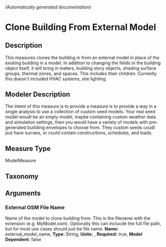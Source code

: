 

###### (Automatically generated documentation)

# Clone Building From External Model

## Description
This measures clones the building in from an external model in place of the existing building in a model. In addition to changing the feilds in the building object itself, it will bring in meters, building story objects, shading surface groups, thermal zones, and spaces. This includes their children. Currently this doesn't included HVAC systems, site lighitng.

## Modeler Description
The intent of this measure is to provide a measure is to provide a way in a single analysis to use a collection of custom seed models. Your real seed model woudl be an empty model, maybe containing custom weather data and simulation settings, then you would have a variety of models with pre-generated builiding envelopes to choose from. They custom seeds coudl jsut have surraes, or could contain constructions, schedules, and loads.

## Measure Type
ModelMeasure

## Taxonomy


## Arguments


### External OSM File Name
Name of the model to clone building from. This is the filename with the extension (e.g. MyModel.osm). Optionally this can inclucde the full file path, but for most use cases should just be file name.
**Name:** external_model_name,
**Type:** String,
**Units:** ,
**Required:** true,
**Model Dependent:** false





